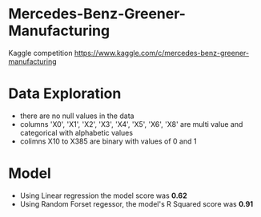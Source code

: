 # Mercedes-Benz-Greener-Manufacturing
Kaggle competition https://www.kaggle.com/c/mercedes-benz-greener-manufacturing

# Data Exploration
- there are no null values in the data
- columns 'X0', 'X1', 'X2', 'X3', 'X4', 'X5', 'X6', 'X8' are multi value and categorical with alphabetic values
- colimns X10 to X385 are binary with values of 0 and 1

# Model
- Using Linear regression the model score was **0.62**
- Using Random Forset regessor, the model's R Squared score was **0.91**